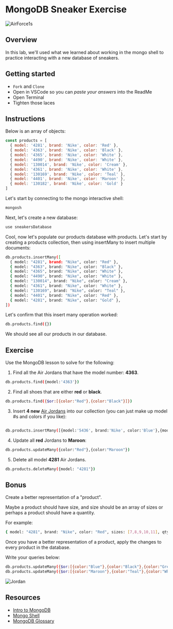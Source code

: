 # MongoDB Sneaker Exercise

![AirForce1s](https://external-content.duckduckgo.com/iu/?u=https%3A%2F%2Fmedia.giphy.com%2Fmedia%2FjeMmhPrGyoBoY%2Fgiphy.gif&f=1&nofb=1)

## Overview

In this lab, we'll used what we learned about working in the mongo shell to practice interacting with a new database of sneakers.

## Getting started

- `Fork` and `Clone`
- Open in VSCode so you can _paste your answers_ into the ReadMe
- Open Terminal
- Tighten those laces

## Instructions

Below is an array of objects:

```js
const products = [
  { model: '4281', brand: 'Nike', color: 'Red' },
  { model: '4363', brand: 'Nike', color: 'Black' },
  { model: '4365', brand: 'Nike', color: 'White' },
  { model: '4490', brand: 'Nike', color: 'White' },
  { model: '130014', brand: 'Nike', color: 'Cream' },
  { model: '4361', brand: 'Nike', color: 'White' },
  { model: '130169', brand: 'Nike', color: 'Teal' },
  { model: '4401', brand: 'Nike', color: 'Maroon' },
  { model: '130182', brand: 'Nike', color: 'Gold' }
]
```

Let's start by connecting to the mongo interactive shell:

```sh
mongosh
```

Next, let's create a new database:

```sh
use sneakersDatabase
```

Cool, now let's populate our products database with products. Let's start by creating a products collection, then using insertMany to insert multiple documents:

```sh
db.products.insertMany([
  { model: "4281", brand: "Nike", color: "Red" },
  { model: "4363", brand: "Nike", color: "Black" },
  { model: "4365", brand: "Nike", color: "White" },
  { model: "4490", brand: "Nike", color: "White" },
  { model: "130014", brand: "Nike", color: "Cream" },
  { model: "4361", brand: "Nike", color: "White" },
  { model: "130169", brand: "Nike", color: "Teal" },
  { model: "4401", brand: "Nike", color: "Red" },
  { model: "4281", brand: "Nike", color: "Gold" },
])
```

Let's confirm that this insert many operation worked:

```sh
db.products.find({})
```

We should see all our products in our database.

## Exercise

Use the MongoDB lesson to solve for the following:

1. Find all the Air Jordans that have the model number: **4363**.

```sh
db.products.find({model:'4363'})
```

2. Find all shoes that are either **red** or **black**.

```sh
db.products.find({$or:[{color:"Red"},{color:"Black"}]})
```

3. Insert **4 new** [Air Jordans](https://www.jordan.com/collection/) into our collection (you can just make up model #s and colors if you like):

```sh

db.products.insertMany([{model:'5436', brand:'Nike', color:'Blue'},{model:'5473', brand:'Nike', color:'Green'},{model:'8643', brand:'Nike', color:'Blue'},{model:'7543', brand:'Nike', color:'Black'}])

```

4. Update all **red** Jordans to **Maroon**:

```sh
db.products.updateMany({color:"Red"},{color:"Maroon"})
```

5. Delete all model **4281** Air Jordans.

```sh
db.products.deleteMany({model: "4281"})
```

## Bonus

Create a better representation of a "product".

Maybe a product should have size, and size should be an array of sizes or perhaps a product should have a quantity.

For example:

```sh
{ model: "4281", brand: "Nike", color: "Red", sizes: [7,8,9,10,11], qty: 36 },
```

Once you have a better representation of a product, apply the changes to every product in the database.

Write your queries below:

```sh
db.products.updateMany({$or:[{color:"Blue"},{color:"Black"},{color:"Green"}]},{$set: {type:"Men"}})
db.products.updateMany({$or:[{color:"Maroon"},{color:"Teal"},{color:"White"},{color:"Cream"}]},{$set: {type:"Women"}})
```

![Jordan](https://external-content.duckduckgo.com/iu/?u=https%3A%2F%2F66.media.tumblr.com%2Fa46d189bb8c3489dd21537e8478f61c4%2Ftumblr_p44eax11pT1r2cri9o2_500.gifv&f=1&nofb=1)

## Resources

- [Intro to MongoDB](https://github.com/SEI-R-4-26/u2_lesson_mongoDB)
- [Mongo Shell](https://docs.mongodb.com/manual/mongo/)
- [MongoDB Glossary](https://docs.mongodb.com/manual/reference/glossary/)

